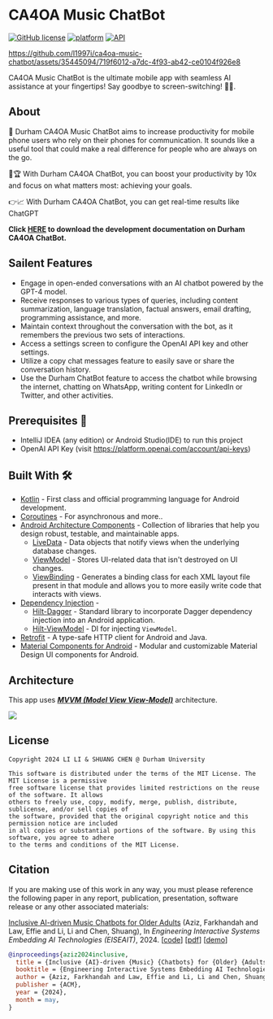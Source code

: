 # CA4OA Music ChatBot
[![GitHub license](https://img.shields.io/badge/License-MIT-blue.svg)](LICENSE)
[![platform](https://img.shields.io/badge/platform-Android-yellow.svg)](https://www.android.com)
[![API](https://img.shields.io/badge/API-23%2B-brightgreen.svg?style=plastic)](https://android-arsenal.com/api?level=23)
<br>

https://github.com/l1997i/ca4oa-music-chatbot/assets/35445094/719f6012-a7dc-4f93-ab42-ce0104f926e8

CA4OA Music ChatBot is the ultimate mobile app with seamless AI assistance at your fingertips! Say goodbye to screen-switching! 📱🤖.

## About
🚀 Durham CA4OA Music ChatBot aims to increase productivity for mobile phone users who rely on their phones for communication. It sounds like a useful tool that could make a real difference for people who are always on the go.

💪🏆 With Durham CA4OA ChatBot, you can boost your productivity by 10x and focus on what matters most: achieving your goals.

👉📈 With Durham CA4OA ChatBot, you can get real-time results like ChatGPT

<p><strong> Click <a href="https://github.com/l1997i/ca4oa-music-chatbot/blob/main/ca4oa_music_chatbot_doc.pdf">HERE</a> to download the development documentation on Durham CA4OA ChatBot. </strong></p>

## Sailent Features

- Engage in open-ended conversations with an AI chatbot powered by the GPT-4 model.
- Receive responses to various types of queries, including content summarization, language translation, factual answers, email drafting, programming assistance, and more.
- Maintain context throughout the conversation with the bot, as it remembers the previous two sets of interactions.
- Access a settings screen to configure the OpenAI API key and other settings.
- Utilize a copy chat messages feature to easily save or share the conversation history.
- Use the Durham ChatBot feature to access the chatbot while browsing the internet, chatting on WhatsApp, writing content for LinkedIn or Twitter, and other activities.


## Prerequisites 📝
- IntelliJ IDEA (any edition) or Android Studio(IDE) to run this project
- OpenAI API Key (visit https://platform.openai.com/account/api-keys)

## Built With 🛠
- [Kotlin](https://kotlinlang.org/) - First class and official programming language for Android development.
- [Coroutines](https://kotlinlang.org/docs/reference/coroutines-overview.html) - For asynchronous and more..
- [Android Architecture Components](https://developer.android.com/topic/libraries/architecture) - Collection of libraries that help you design robust, testable, and maintainable apps.
  - [LiveData](https://developer.android.com/topic/libraries/architecture/livedata) - Data objects that notify views when the underlying database changes.
  - [ViewModel](https://developer.android.com/topic/libraries/architecture/viewmodel) - Stores UI-related data that isn't destroyed on UI changes. 
  - [ViewBinding](https://developer.android.com/topic/libraries/view-binding) - Generates a binding class for each XML layout file present in that module and allows you to more easily write code that interacts with views.
- [Dependency Injection](https://developer.android.com/training/dependency-injection) - 
  - [Hilt-Dagger](https://dagger.dev/hilt/) - Standard library to incorporate Dagger dependency injection into an Android application.
  - [Hilt-ViewModel](https://developer.android.com/training/dependency-injection/hilt-jetpack) - DI for injecting `ViewModel`.
- [Retrofit](https://square.github.io/retrofit/) - A type-safe HTTP client for Android and Java.
- [Material Components for Android](https://github.com/material-components/material-components-android) - Modular and customizable Material Design UI components for Android.

## Architecture
This app uses [***MVVM (Model View View-Model)***](https://developer.android.com/jetpack/docs/guide#recommended-app-arch) architecture.

![](https://developer.android.com/topic/libraries/architecture/images/final-architecture.png)



## License

```
Copyright 2024 LI LI & SHUANG CHEN @ Durham University

This software is distributed under the terms of the MIT License. The MIT License is a permissive 
free software license that provides limited restrictions on the reuse of the software. It allows 
others to freely use, copy, modify, merge, publish, distribute, sublicense, and/or sell copies of 
the software, provided that the original copyright notice and this permission notice are included 
in all copies or substantial portions of the software. By using this software, you agree to adhere 
to the terms and conditions of the MIT License.

```
## Citation

If you are making use of this work in any way, you must please reference the following paper in any report, publication, presentation, software release or any other associated materials:

[Inclusive AI-driven Music Chatbots for Older Adults](#) (Aziz, Farkhandah and Law, Effie and Li, Li and Chen, Shuang), In _Engineering Interactive Systems Embedding AI Technologies (EISEAIT)_, 2024. [[code](https://github.com/l1997i/ca4oa-music-chatbot)] [[pdf](https://www.luisli.org/assets/pdf/EISEAIT_2024_paper_4.pdf)] [[demo](https://github.com/l1997i/ca4oa-music-chatbot/assets/35445094/719f6012-a7dc-4f93-ab42-ce0104f926e8)] 


```bib
@inproceedings{aziz2024inclusive,
  title = {Inclusive {AI}-driven {Music} {Chatbots} for {Older} {Adults}},
  booktitle = {Engineering Interactive Systems Embedding AI Technologies},
  author = {Aziz, Farkhandah and Law, Effie and Li, Li and Chen, Shuang},
  publisher = {ACM},
  year = {2024},
  month = may,
}
```
